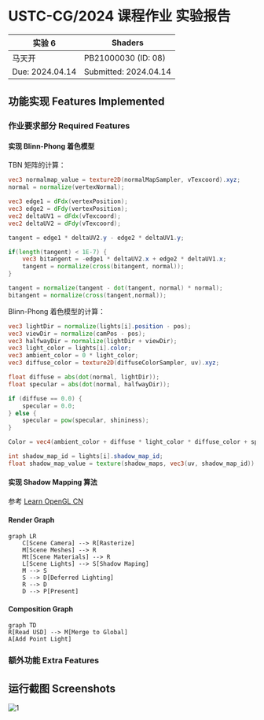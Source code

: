 # USTC-CG/2024 课程作业 实验报告

| 实验 6          | Shaders               |
| --------------- | --------------------- |
| 马天开          | PB21000030 (ID: 08)   |
| Due: 2024.04.14 | Submitted: 2024.04.14 |

## 功能实现 Features Implemented

### 作业要求部分 Required Features

#### 实现 Blinn-Phong 着色模型

TBN 矩阵的计算：

```glsl
vec3 normalmap_value = texture2D(normalMapSampler, vTexcoord).xyz;
normal = normalize(vertexNormal);

vec3 edge1 = dFdx(vertexPosition);
vec3 edge2 = dFdy(vertexPosition);
vec2 deltaUV1 = dFdx(vTexcoord);
vec2 deltaUV2 = dFdy(vTexcoord);

tangent = edge1 * deltaUV2.y - edge2 * deltaUV1.y;

if(length(tangent) < 1E-7) {
    vec3 bitangent = -edge1 * deltaUV2.x + edge2 * deltaUV1.x;
    tangent = normalize(cross(bitangent, normal));
}

tangent = normalize(tangent - dot(tangent, normal) * normal);
bitangent = normalize(cross(tangent,normal));
```

Blinn-Phong 着色模型的计算：

```glsl
vec3 lightDir = normalize(lights[i].position - pos);
vec3 viewDir = normalize(camPos - pos);
vec3 halfwayDir = normalize(lightDir + viewDir);
vec3 light_color = lights[i].color;
vec3 ambient_color = 0 * light_color;
vec3 diffuse_color = texture2D(diffuseColorSampler, uv).xyz;

float diffuse = abs(dot(normal, lightDir));
float specular = abs(dot(normal, halfwayDir));

if (diffuse == 0.0) {
    specular = 0.0;
} else {
    specular = pow(specular, shininess);
}

Color = vec4(ambient_color + diffuse * light_color * diffuse_color + specular * light_color, 1.0);

int shadow_map_id = lights[i].shadow_map_id;
float shadow_map_value = texture(shadow_maps, vec3(uv, shadow_map_id)).x;
```

#### 实现 Shadow Mapping 算法

参考 [Learn OpenGL CN](https://learnopengl-cn.github.io/05%20Advanced%20Lighting/03%20Shadows/01%20Shadow%20Mapping/)

#### Render Graph

```mermaid
graph LR
    C[Scene Camera] --> R[Rasterize]
    M[Scene Meshes] --> R
    Mt[Scene Materials] --> R
    L[Scene Lights] --> S[Shadow Maping]
    M --> S
    S --> D[Deferred Lighting]
    R --> D
    D --> P[Present]
```

#### Composition Graph

```mermaid
graph TD
R[Read USD] --> M[Merge to Global]
A[Add Point Light]
```

### 额外功能 Extra Features

## 运行截图 Screenshots

![1](./screentshots/1.jpg)
